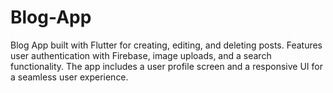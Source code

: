 # Blog-App
Blog App built with Flutter for creating, editing, and deleting posts. Features user authentication with Firebase, image uploads, and a search functionality. The app includes a user profile screen and a responsive UI for a seamless user experience.
